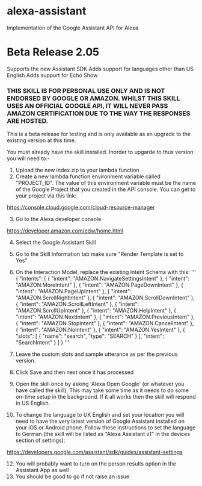 # alexa-assistant

Implementation of the Google Assistant API for Alexa

# Beta Release 2.05

Supports the new Assistant SDK
Adds support for languages other than US English
Adds suppurt for Echo Show


### THIS SKILL IS FOR PERSONAL USE ONLY AND IS NOT ENDORSED BY GOOGLE OR AMAZON. WHILST THIS SKILL USES AN OFFICIAL GOOGLE API, IT WILL NEVER PASS AMAZON CERTIFICATION DUE TO THE WAY THE RESPONSES ARE HOSTED.

This is a beta release for testing and is only available as an upgrade to the existing version at this time.


You must already have the skill installed. Inorder to upgarde to thus version you will need  to:-

1. Upload the new index.zip to your lambda function
2. Create a new lambda function environment variable called "PROJECT_ID". The value of this environment variable must be the name of the Google Project that you created in the API console. You can get to your project via this link: 

https://console.cloud.google.com/cloud-resource-manager

3. Go to the Alexa developer console 

https://developer.amazon.com/edw/home.html

4. Select the Google Assistant Skill
5. Go to the Skill Information tab make sure "Render Template is set to Yes"
6. On the Interaction Model, replace the existing Intent Schema with this:
    '''
    {
      "intents": [
        {
          "intent": "AMAZON.NavigateSettingsIntent"
        },
        {
          "intent": "AMAZON.MoreIntent"
        },
        {
          "intent": "AMAZON.PageDownIntent"
        },
        {
          "intent": "AMAZON.PageUpIntent"
        },
        {
          "intent": "AMAZON.ScrollRightIntent"
        },
        {
          "intent": "AMAZON.ScrollDownIntent"
        },
        {
          "intent": "AMAZON.ScrollLeftIntent"
        },
        {
          "intent": "AMAZON.ScrollUpIntent"
        },
        {
          "intent": "AMAZON.HelpIntent"
        },
        {
          "intent": "AMAZON.NextIntent"
        },
        {
          "intent": "AMAZON.PreviousIntent"
        },
        {
          "intent": "AMAZON.StopIntent"
        },
        {
          "intent": "AMAZON.CancelIntent"
        },
        {
          "intent": "AMAZON.NoIntent"
        },
        {
          "intent": "AMAZON.YesIntent"
        },
        {
          "slots": [
            {
              "name": "search",
              "type": "SEARCH"
            }
          ],
          "intent": "SearchIntent"
        }
      ]
    }
    '''
    
7. Leave the custom slots and sample utterance as per the previous version.
8. Click Save and then next once it has processed

9. Open the skill once by asking 'Alexa Open Google' (or whatever you have called the skill). This may take some time as it needs to do some on-time setup in the background. If it all works then the skill will respond in US English.
10. To change the language to UK English and set your location you will need to have the very latest version of Google Assistant installed on your iOS or Android phone. Follow these instructions to set the language to German (the skill will be listed as "Alexa Assistant v1" in the devices section of settings):

https://developers.google.com/assistant/sdk/guides/assistant-settings

12. You will probably want to turn on the person results option in the Assistant App as well
11. You should be good to go if not raise an issue
